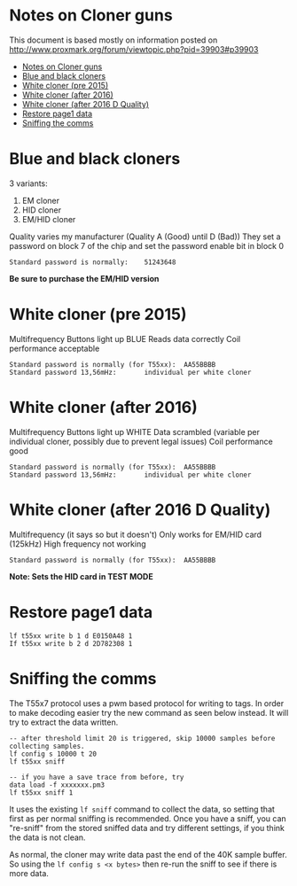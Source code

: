# Notes on Cloner guns

This document is based mostly on information posted on http://www.proxmark.org/forum/viewtopic.php?pid=39903#p39903

- [Notes on Cloner guns](#notes-on-cloner-guns)
- [Blue and black cloners](#blue-and-black-cloners)
- [White cloner (pre 2015)](#white-cloner-pre-2015)
- [White cloner (after 2016)](#white-cloner-after-2016)
- [White cloner (after 2016 D Quality)](#white-cloner-after-2016-d-quality)
- [Restore page1 data](#restore-page1-data)
- [Sniffing the comms](#sniffing-the-comms)


# Blue and black cloners

3 variants: 
1. EM cloner
2. HID cloner
3. EM/HID cloner

Quality varies my manufacturer (Quality A (Good) until D (Bad))
They set a password on block 7 of the chip and set the password enable bit in block 0
```
Standard password is normally:    51243648
```
**Be sure to purchase the EM/HID version**

# White cloner (pre 2015)

Multifrequency
Buttons light up BLUE
Reads data correctly
Coil performance acceptable 
```
Standard password is normally (for T55xx):  AA55BBBB
Standard password 13,56mHz:       individual per white cloner
```


# White cloner (after 2016)
Multifrequency
Buttons light up  WHITE
Data scrambled (variable per individual cloner, possibly due to prevent legal issues)
Coil performance good
```
Standard password is normally (for T55xx):  AA55BBBB
Standard password 13,56mHz:       individual per white cloner
```


# White cloner (after 2016 D Quality)
Multifrequency (it says so but it doesn't)
Only works for EM/HID card (125kHz)
High frequency not working
```
Standard password is normally (for T55xx):  AA55BBBB
```
**Note: Sets the HID card in TEST MODE**


# Restore page1 data
```
lf t55xx write b 1 d E0150A48 1
If t55xx write b 2 d 2D782308 1
```

# Sniffing the comms
The T55x7 protocol uses a pwm based protocol for writing to tags.  In order to make decoding easier try the new command as seen below instead. It will try to extract the data written.

```
-- after threshold limit 20 is triggered, skip 10000 samples before collecting samples.
lf config s 10000 t 20
lf t55xx sniff

-- if you have a save trace from before, try
data load -f xxxxxxx.pm3
lf t55xx sniff 1
```

It uses the existing `lf sniff` command to collect the data, so setting that first as per normal sniffing is recommended. Once you have a sniff, you can "re-sniff" from the stored sniffed data and try different settings, if you think the data is not clean.

As normal, the cloner may write data past the end of the 40K sample buffer. So using the `lf config s <x bytes>` then re-run the sniff to see if there is more data.